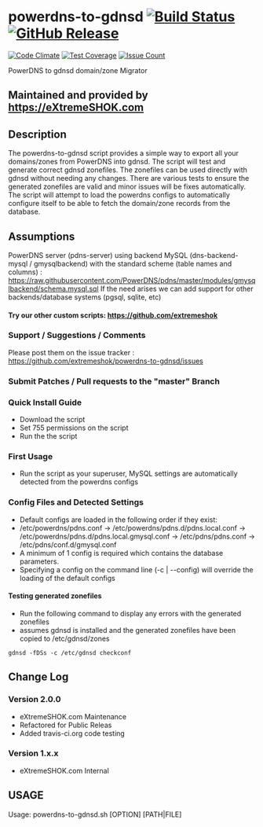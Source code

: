 # powerdns-to-gdnsd [![Build Status](https://travis-ci.org/extremeshok/powerdns-to-gdnsd.svg?branch=master)](https://travis-ci.org/extremeshok/powerdns-to-gdnsd) [![GitHub Release](https://img.shields.io/github/release/extremeshok/powerdns-to-gdnsd.svg?label=Latest)](https://github.com/extremeshok/powerdns-to-gdnsd/releases/latest)

[![Code Climate](https://codeclimate.com/github/extremeshok/powerdns-to-gdnsd/badges/gpa.svg)](https://codeclimate.com/github/extremeshok/powerdns-to-gdnsd)
[![Test Coverage](https://codeclimate.com/github/extremeshok/powerdns-to-gdnsd/badges/coverage.svg)](https://codeclimate.com/github/extremeshok/powerdns-to-gdnsd/coverage)
[![Issue Count](https://codeclimate.com/github/extremeshok/powerdns-to-gdnsd/badges/issue_count.svg)](https://codeclimate.com/github/extremeshok/powerdns-to-gdnsd)

PowerDNS to gdnsd domain/zone Migrator

## Maintained and provided by https://eXtremeSHOK.com

## Description
The powerdns-to-gdnsd script provides a simple way to export all your domains/zones from PowerDNS into gdnsd. The script will test and generate correct gdnsd zonefiles. The zonefiles can be used directly with gdnsd without needing any changes. There are various tests to ensure the generated zonefiles are valid and minor issues will be fixes automatically. The script will attempt to load the powerdns configs to automatically configure itself to be able to fetch the domain/zone records from the database.

## Assumptions
PowerDNS server (pdns-server) using backend MySQL (dns-backend-mysql / gmysqlbackend) with the standard scheme (table names and columns) : https://raw.githubusercontent.com/PowerDNS/pdns/master/modules/gmysqlbackend/schema.mysql.sql
If the need arises we can add support for other backends/database systems (pgsql, sqlite, etc)

#### Try our other custom scripts: https://github.com/extremeshok

### Support / Suggestions / Comments
Please post them on the issue tracker : https://github.com/extremeshok/powerdns-to-gdnsd/issues

### Submit Patches / Pull requests to the "master" Branch

### Quick Install Guide
* Download the script
* Set 755 permissions on the script
* Run the the script

### First Usage
* Run the script as your superuser, MySQL settings are automatically detected from the powerdns configs

### Config Files and Detected Settings
* Default configs are loaded in the following order if they exist:
* /etc/powerdns/pdns.conf -> /etc/powerdns/pdns.d/pdns.local.conf -> /etc/powerdns/pdns.d/pdns.local.gmysql.conf ->  /etc/pdns/pdns.conf -> /etc/pdns/conf.d/gmysql.conf
* A minimum of 1 config is required which contains the database parameters.
* Specifying a config on the command line (-c | --config) will override the loading of the default configs

#### Testing generated zonefiles
* Run the following command to display any errors with the generated zonefiles 
* assumes gdnsd is installed and the generated zonefiles have been copied to /etc/gdnsd/zones

```gdnsd -fDSs -c /etc/gdnsd checkconf```

## Change Log

### Version 2.0.0
 - eXtremeSHOK.com Maintenance
 - Refactored for Public Releas
 - Added travis-ci.org code testing

### Version 1.x.x
 - eXtremeSHOK.com Internal

## USAGE

Usage: powerdns-to-gdnsd.sh [OPTION] [PATH|FILE]


